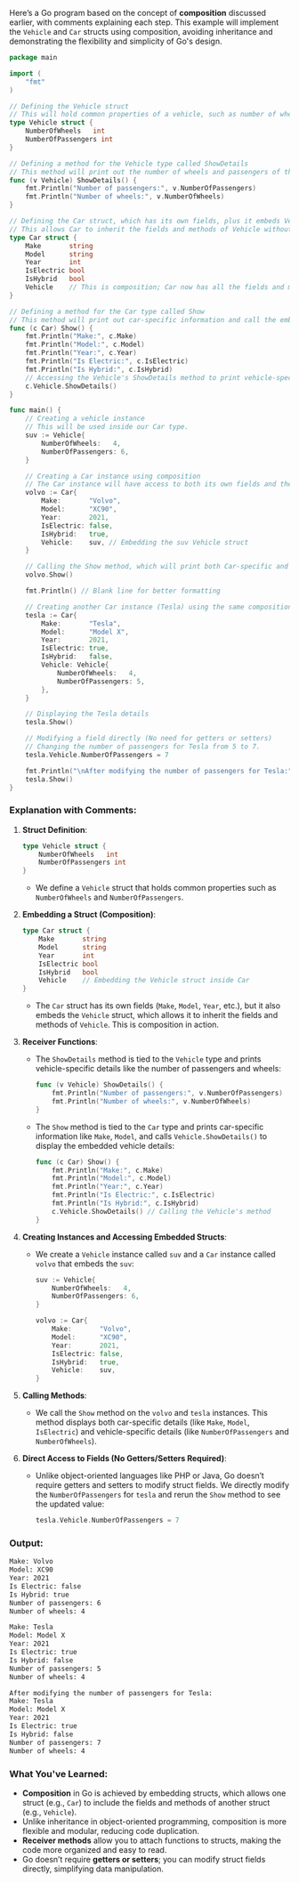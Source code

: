 Here’s a Go program based on the concept of **composition** discussed earlier, with comments explaining each step. This example will implement the `Vehicle` and `Car` structs using composition, avoiding inheritance and demonstrating the flexibility and simplicity of Go's design.

```go
package main

import (
	"fmt"
)

// Defining the Vehicle struct
// This will hold common properties of a vehicle, such as number of wheels and number of passengers.
type Vehicle struct {
	NumberOfWheels   int
	NumberOfPassengers int
}

// Defining a method for the Vehicle type called ShowDetails
// This method will print out the number of wheels and passengers of the vehicle.
func (v Vehicle) ShowDetails() {
	fmt.Println("Number of passengers:", v.NumberOfPassengers)
	fmt.Println("Number of wheels:", v.NumberOfWheels)
}

// Defining the Car struct, which has its own fields, plus it embeds Vehicle.
// This allows Car to inherit the fields and methods of Vehicle without using inheritance.
type Car struct {
	Make       string
	Model      string
	Year       int
	IsElectric bool
	IsHybrid   bool
	Vehicle    // This is composition; Car now has all the fields and methods of Vehicle.
}

// Defining a method for the Car type called Show
// This method will print out car-specific information and call the embedded Vehicle's ShowDetails method.
func (c Car) Show() {
	fmt.Println("Make:", c.Make)
	fmt.Println("Model:", c.Model)
	fmt.Println("Year:", c.Year)
	fmt.Println("Is Electric:", c.IsElectric)
	fmt.Println("Is Hybrid:", c.IsHybrid)
	// Accessing the Vehicle's ShowDetails method to print vehicle-specific information
	c.Vehicle.ShowDetails()
}

func main() {
	// Creating a vehicle instance
	// This will be used inside our Car type.
	suv := Vehicle{
		NumberOfWheels:   4,
		NumberOfPassengers: 6,
	}

	// Creating a Car instance using composition
	// The Car instance will have access to both its own fields and the embedded Vehicle fields.
	volvo := Car{
		Make:       "Volvo",
		Model:      "XC90",
		Year:       2021,
		IsElectric: false,
		IsHybrid:   true,
		Vehicle:    suv, // Embedding the suv Vehicle struct
	}

	// Calling the Show method, which will print both Car-specific and Vehicle-specific details.
	volvo.Show()

	fmt.Println() // Blank line for better formatting

	// Creating another Car instance (Tesla) using the same composition technique
	tesla := Car{
		Make:       "Tesla",
		Model:      "Model X",
		Year:       2021,
		IsElectric: true,
		IsHybrid:   false,
		Vehicle: Vehicle{
			NumberOfWheels:   4,
			NumberOfPassengers: 5,
		},
	}

	// Displaying the Tesla details
	tesla.Show()

	// Modifying a field directly (No need for getters or setters)
	// Changing the number of passengers for Tesla from 5 to 7.
	tesla.Vehicle.NumberOfPassengers = 7

	fmt.Println("\nAfter modifying the number of passengers for Tesla:")
	tesla.Show()
}
```

### Explanation with Comments:

1. **Struct Definition**:
   ```go
   type Vehicle struct {
       NumberOfWheels   int
       NumberOfPassengers int
   }
   ```
   - We define a `Vehicle` struct that holds common properties such as `NumberOfWheels` and `NumberOfPassengers`.

2. **Embedding a Struct (Composition)**:
   ```go
   type Car struct {
       Make       string
       Model      string
       Year       int
       IsElectric bool
       IsHybrid   bool
       Vehicle    // Embedding the Vehicle struct inside Car
   }
   ```
   - The `Car` struct has its own fields (`Make`, `Model`, `Year`, etc.), but it also embeds the `Vehicle` struct, which allows it to inherit the fields and methods of `Vehicle`. This is composition in action.

3. **Receiver Functions**:
   - The `ShowDetails` method is tied to the `Vehicle` type and prints vehicle-specific details like the number of passengers and wheels:
     ```go
     func (v Vehicle) ShowDetails() {
         fmt.Println("Number of passengers:", v.NumberOfPassengers)
         fmt.Println("Number of wheels:", v.NumberOfWheels)
     }
     ```
   - The `Show` method is tied to the `Car` type and prints car-specific information like `Make`, `Model`, and calls `Vehicle.ShowDetails()` to display the embedded vehicle details:
     ```go
     func (c Car) Show() {
         fmt.Println("Make:", c.Make)
         fmt.Println("Model:", c.Model)
         fmt.Println("Year:", c.Year)
         fmt.Println("Is Electric:", c.IsElectric)
         fmt.Println("Is Hybrid:", c.IsHybrid)
         c.Vehicle.ShowDetails() // Calling the Vehicle's method
     }
     ```

4. **Creating Instances and Accessing Embedded Structs**:
   - We create a `Vehicle` instance called `suv` and a `Car` instance called `volvo` that embeds the `suv`:
     ```go
     suv := Vehicle{
         NumberOfWheels:   4,
         NumberOfPassengers: 6,
     }

     volvo := Car{
         Make:       "Volvo",
         Model:      "XC90",
         Year:       2021,
         IsElectric: false,
         IsHybrid:   true,
         Vehicle:    suv,
     }
     ```

5. **Calling Methods**:
   - We call the `Show` method on the `volvo` and `tesla` instances. This method displays both car-specific details (like `Make`, `Model`, `IsElectric`) and vehicle-specific details (like `NumberOfPassengers` and `NumberOfWheels`).

6. **Direct Access to Fields (No Getters/Setters Required)**:
   - Unlike object-oriented languages like PHP or Java, Go doesn’t require getters and setters to modify struct fields. We directly modify the `NumberOfPassengers` for `tesla` and rerun the `Show` method to see the updated value:
     ```go
     tesla.Vehicle.NumberOfPassengers = 7
     ```

### Output:

```bash
Make: Volvo
Model: XC90
Year: 2021
Is Electric: false
Is Hybrid: true
Number of passengers: 6
Number of wheels: 4

Make: Tesla
Model: Model X
Year: 2021
Is Electric: true
Is Hybrid: false
Number of passengers: 5
Number of wheels: 4

After modifying the number of passengers for Tesla:
Make: Tesla
Model: Model X
Year: 2021
Is Electric: true
Is Hybrid: false
Number of passengers: 7
Number of wheels: 4
```

### What You've Learned:
- **Composition** in Go is achieved by embedding structs, which allows one struct (e.g., `Car`) to include the fields and methods of another struct (e.g., `Vehicle`).
- Unlike inheritance in object-oriented programming, composition is more flexible and modular, reducing code duplication.
- **Receiver methods** allow you to attach functions to structs, making the code more organized and easy to read.
- Go doesn’t require **getters or setters**; you can modify struct fields directly, simplifying data manipulation.